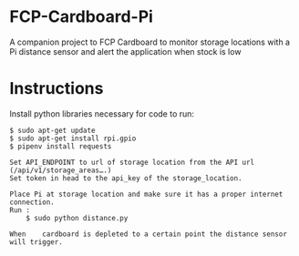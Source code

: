 # FCP-Cardboard-Pi
A companion project to FCP Cardboard to monitor storage locations with a Pi distance sensor and alert the application when stock is low

# Instructions
Install python libraries necessary for code to run:

	$ sudo apt-get update
	$ sudo apt-get install rpi.gpio
	$ pipenv install requests

	Set API_ENDPOINT to url of storage location from the API url (/api/v1/storage_areas….)
	Set token in head to the api_key of the storage_location.

	Place Pi at storage location and make sure it has a proper internet connection.
	Run :
		$ sudo python distance.py
 	
	When 	cardboard is depleted to a certain point the distance sensor will trigger.
